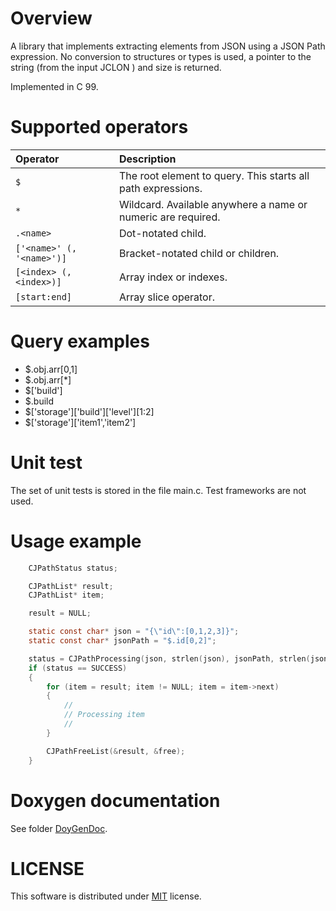 # Overview
A library that implements extracting elements from JSON using a JSON Path expression. No conversion to structures or types is used, a pointer to the string (from the input JCLON ) and size is returned.

Implemented in C 99.

# Supported operators

| Operator                  | Description                                                        |
| :------------------------ | :----------------------------------------------------------------- |
| `$`                       | The root element to query. This starts all path expressions.       |
| `*`                       | Wildcard. Available anywhere a name or numeric are required.       |
| `.<name>`                 | Dot-notated child.                                                 |
| `['<name>' (, '<name>')]` | Bracket-notated child or children.                                 |
| `[<index> (, <index>)]`   | Array index or indexes.                                            |
| `[start:end]`             | Array slice operator.                                              |

# Query examples

 - $.obj.arr[0,1]
 - $.obj.arr[*]
 - $['build']
 - $.build
 - $['storage']['build']['level'][1:2]
 - $['storage']['item1','item2']

# Unit test

The set of unit tests is stored in the file main.c. Test frameworks are not used.

# Usage example

``` C
	CJPathStatus status;

	CJPathList* result;
	CJPathList* item;

	result = NULL;

    static const char* json = "{\"id\":[0,1,2,3]}";
    static const char* jsonPath = "$.id[0,2]";

	status = CJPathProcessing(json, strlen(json), jsonPath, strlen(jsonPath), &result, &malloc, &free);
	if (status == SUCCESS)
	{
        for (item = result; item != NULL; item = item->next)
        {
            //
            // Processing item
            //
        }

        CJPathFreeList(&result, &free);
	}
```

# Doxygen documentation

See folder [DoyGenDoc](DoxyGenDoc/).

 # LICENSE

This software is distributed under [MIT](https://opensource.org/licenses/MIT) license.
